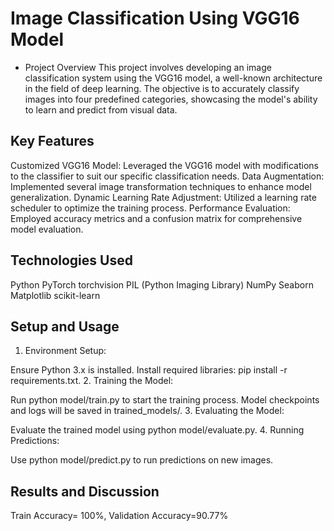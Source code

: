 # Image Classification Using VGG16 Model
- Project Overview
This project involves developing an image classification system using the VGG16 model, a well-known architecture in the field of deep learning. The objective is to accurately classify images into four predefined categories, showcasing the model's ability to learn and predict from visual data.

## Key Features
Customized VGG16 Model: Leveraged the VGG16 model with modifications to the classifier to suit our specific classification needs.
Data Augmentation: Implemented several image transformation techniques to enhance model generalization.
Dynamic Learning Rate Adjustment: Utilized a learning rate scheduler to optimize the training process.
Performance Evaluation: Employed accuracy metrics and a confusion matrix for comprehensive model evaluation.

## Technologies Used
Python
PyTorch
torchvision
PIL (Python Imaging Library)
NumPy
Seaborn
Matplotlib
scikit-learn

## Setup and Usage
1. Environment Setup:

Ensure Python 3.x is installed.
Install required libraries: pip install -r requirements.txt.
2. Training the Model:

Run python model/train.py to start the training process.
Model checkpoints and logs will be saved in trained_models/.
3. Evaluating the Model:

Evaluate the trained model using python model/evaluate.py.
4. Running Predictions:

Use python model/predict.py to run predictions on new images.

## Results and Discussion
Train Accuracy= 100%, 
Validation Accuracy=90.77%
